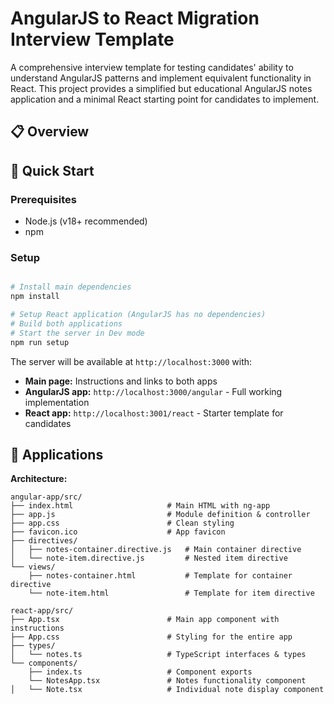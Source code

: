 # AngularJS to React Migration Interview Template

A comprehensive interview template for testing candidates' ability to understand AngularJS patterns and implement equivalent functionality in React. This project provides a simplified but educational AngularJS notes application and a minimal React starting point for candidates to implement.

## 📋 Overview


## 🚀 Quick Start

### Prerequisites
- Node.js (v18+ recommended)
- npm

### Setup
```bash

# Install main dependencies
npm install

# Setup React application (AngularJS has no dependencies)
# Build both applications
# Start the server in Dev mode
npm run setup
```

The server will be available at `http://localhost:3000` with:
- **Main page:** Instructions and links to both apps
- **AngularJS app:** `http://localhost:3000/angular` - Full working implementation
- **React app:** `http://localhost:3001/react` - Starter template for candidates

## 📱 Applications

**Architecture:**
```
angular-app/src/
├── index.html                     # Main HTML with ng-app
├── app.js                         # Module definition & controller
├── app.css                        # Clean styling
├── favicon.ico                    # App favicon
├── directives/
│   ├── notes-container.directive.js   # Main container directive
│   └── note-item.directive.js         # Nested item directive
└── views/
    ├── notes-container.html           # Template for container directive
    └── note-item.html                 # Template for item directive

react-app/src/
├── App.tsx                        # Main app component with instructions
├── App.css                        # Styling for the entire app
├── types/
│   └── notes.ts                   # TypeScript interfaces & types
└── components/
    ├── index.ts                   # Component exports
    └── NotesApp.tsx               # Notes functionality component
│   └── Note.tsx                   # Individual note display component
```
